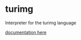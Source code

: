 # turimg
Interpreter for the turimg language

[documentation here](https://esolangs.org/wiki/Turimg)
